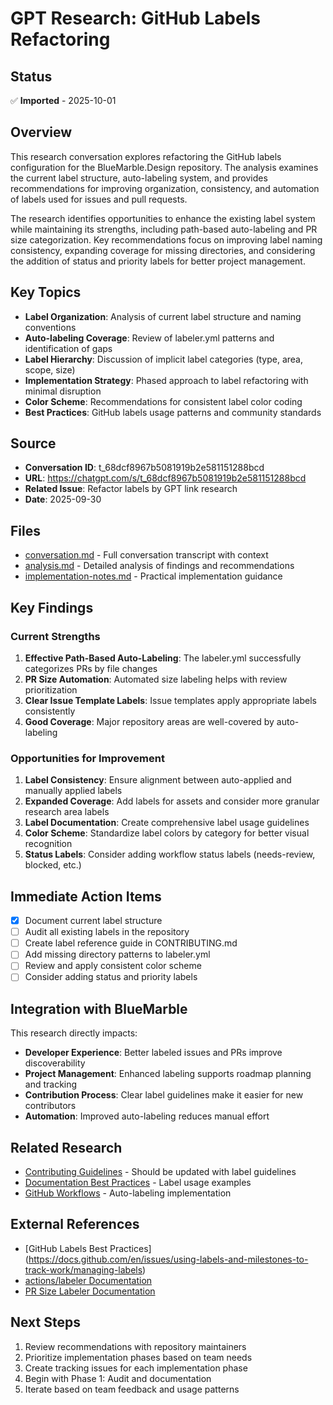 # GPT Research: GitHub Labels Refactoring

## Status

✅ **Imported** - 2025-10-01

## Overview

This research conversation explores refactoring the GitHub labels configuration for the
BlueMarble.Design repository. The analysis examines the current label structure, auto-labeling
system, and provides recommendations for improving organization, consistency, and automation
of labels used for issues and pull requests.

The research identifies opportunities to enhance the existing label system while maintaining its
strengths, including path-based auto-labeling and PR size categorization. Key recommendations
focus on improving label naming consistency, expanding coverage for missing directories, and
considering the addition of status and priority labels for better project management.

## Key Topics

- **Label Organization**: Analysis of current label structure and naming conventions
- **Auto-labeling Coverage**: Review of labeler.yml patterns and identification of gaps
- **Label Hierarchy**: Discussion of implicit label categories (type, area, scope, size)
- **Implementation Strategy**: Phased approach to label refactoring with minimal disruption
- **Color Scheme**: Recommendations for consistent label color coding
- **Best Practices**: GitHub labels usage patterns and community standards

## Source

- **Conversation ID**: t_68dcf8967b5081919b2e581151288bcd
- **URL**: https://chatgpt.com/s/t_68dcf8967b5081919b2e581151288bcd
- **Related Issue**: Refactor labels by GPT link research
- **Date**: 2025-09-30

## Files

- [conversation.md](conversation.md) - Full conversation transcript with context
- [analysis.md](analysis.md) - Detailed analysis of findings and recommendations
- [implementation-notes.md](implementation-notes.md) - Practical implementation guidance

## Key Findings

### Current Strengths

1. **Effective Path-Based Auto-Labeling**: The labeler.yml successfully categorizes PRs by file changes
2. **PR Size Automation**: Automated size labeling helps with review prioritization
3. **Clear Issue Template Labels**: Issue templates apply appropriate labels consistently
4. **Good Coverage**: Major repository areas are well-covered by auto-labeling

### Opportunities for Improvement

1. **Label Consistency**: Ensure alignment between auto-applied and manually applied labels
2. **Expanded Coverage**: Add labels for assets and consider more granular research area labels
3. **Label Documentation**: Create comprehensive label usage guidelines
4. **Color Scheme**: Standardize label colors by category for better visual recognition
5. **Status Labels**: Consider adding workflow status labels (needs-review, blocked, etc.)

## Immediate Action Items

- [x] Document current label structure
- [ ] Audit all existing labels in the repository
- [ ] Create label reference guide in CONTRIBUTING.md
- [ ] Add missing directory patterns to labeler.yml
- [ ] Review and apply consistent color scheme
- [ ] Consider adding status and priority labels

## Integration with BlueMarble

This research directly impacts:

- **Developer Experience**: Better labeled issues and PRs improve discoverability
- **Project Management**: Enhanced labeling supports roadmap planning and tracking
- **Contribution Process**: Clear label guidelines make it easier for new contributors
- **Automation**: Improved auto-labeling reduces manual effort

## Related Research

- [Contributing Guidelines](../../../CONTRIBUTING.md) - Should be updated with label guidelines
- [Documentation Best Practices](../../../DOCUMENTATION_BEST_PRACTICES.md) - Label usage examples
- [GitHub Workflows](../../../.github/workflows/) - Auto-labeling implementation

## External References

- [GitHub Labels Best Practices]
  (https://docs.github.com/en/issues/using-labels-and-milestones-to-track-work/managing-labels)
- [actions/labeler Documentation](https://github.com/actions/labeler)
- [PR Size Labeler Documentation](https://github.com/codelytv/pr-size-labeler)

## Next Steps

1. Review recommendations with repository maintainers
2. Prioritize implementation phases based on team needs
3. Create tracking issues for each implementation phase
4. Begin with Phase 1: Audit and documentation
5. Iterate based on team feedback and usage patterns
